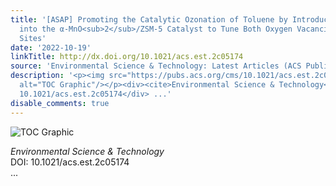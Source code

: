 ```yaml
---
title: '[ASAP] Promoting the Catalytic Ozonation of Toluene by Introducing SO<sub>4</sub><sup>2–</sup>
  into the α‑MnO<sub>2</sub>/ZSM‑5 Catalyst to Tune Both Oxygen Vacancies and Acid
  Sites'
date: '2022-10-19'
linkTitle: http://dx.doi.org/10.1021/acs.est.2c05174
source: 'Environmental Science & Technology: Latest Articles (ACS Publications)'
description: '<p><img src="https://pubs.acs.org/cms/10.1021/acs.est.2c05174/asset/images/medium/es2c05174_0006.gif"
  alt="TOC Graphic"/></p><div><cite>Environmental Science & Technology</cite></div><div>DOI:
  10.1021/acs.est.2c05174</div> ...'
disable_comments: true
---
```

<p><img src="https://pubs.acs.org/cms/10.1021/acs.est.2c05174/asset/images/medium/es2c05174_0006.gif" alt="TOC Graphic"/></p><div><cite>Environmental Science & Technology</cite></div><div>DOI: 10.1021/acs.est.2c05174</div> ...